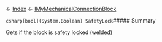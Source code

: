 ← [Index](Api-Index) ← [IMyMechanicalConnectionBlock](Sandbox.ModAPI.Ingame.IMyMechanicalConnectionBlock)

```csharp[bool](System.Boolean) SafetyLock```##### Summary

Gets if the block is safety locked (welded)

